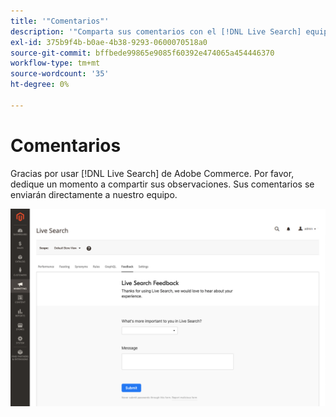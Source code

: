 ```yaml
---
title: '"Comentarios"'
description: '"Comparta sus comentarios con el [!DNL Live Search] equipo".'
exl-id: 375b9f4b-b0ae-4b38-9293-0600070518a0
source-git-commit: bffbede99865e9085f60392e474065a454446370
workflow-type: tm+mt
source-wordcount: '35'
ht-degree: 0%

---
```


# Comentarios

Gracias por usar [!DNL Live Search] de Adobe Commerce. Por favor, dedique un momento a compartir sus observaciones. Sus comentarios se enviarán directamente a nuestro equipo.

![Comentarios sobre la versión beta de Live Search](assets/feedback.png)
